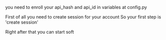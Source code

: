 you need to enroll your api_hash and api_id in variables at config.py 

First of all you need to create session for your account 
So your first step is 'create session'

Right after that you can start soft